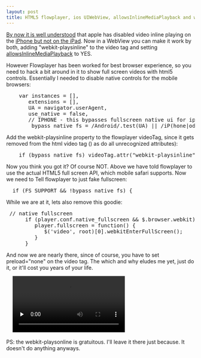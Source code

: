 ```yaml
---
layout: post
title: HTML5 flowplayer, ios UIWebView, allowsInlineMediaPlayback and webkit-playsinline
---
```

[By now it is well understood](http://blog.millermedeiros.com/unsolved-html5-video-issues-on-ios/) 
that apple has disabled video inline playing on the [iPhone but not on the iPad](http://roblaplaca.com/blog/2010/04/14/ipad-and-iphone-html5-video-autoplay/). 
Now in a WebView you can make it work by both, adding "webkit-playsinline" to the video tag and setting 
[allowsInlineMediaPlayback](http://developer.apple.com/library/ios/#documentation/uikit/reference/UIWebView_Class/Reference/Reference.html) to YES.

However Flowplayer has been worked for best browser experience, so you need to hack a bit around in it to show full screen videos with html5 controls. Essentially I needed to disable native controls for the mobile browsers:

<pre class="prettyprint linenums language-javascript">
    var instances = [],
       extensions = [],
       UA = navigator.userAgent,
       use_native = false,
       // IPHONE - this bypasses fullscreen native ui for iphone app webview
        bypass_native_fs = /Android/.test(UA) || /iP(hone|od)/i.test(UA);
</pre>


Add the webkit-playsinline property to the flowplayer videoTag, since it gets removed from the html video tag () as do all unrecognized attributes):

<pre class="prettyprint linenums language-javascript">
    if (bypass_native_fs) videoTag.attr("webkit-playsinline","on");
</pre>

Now you think you got it? Of course NOT. Above we have told flowplayer to use the actual HTML5 full screen API, which mobile safari supports. Now we need to Tell flowplayer to just fake fullscreen:

<pre class="prettyprint linenums language-javascript">
  if (FS_SUPPORT && !bypass_native_fs) {
</pre>

While we are at it, lets also remove this goodie:

<pre class="prettyprint linenums language-javascript">
 // native fullscreen
      if (player.conf.native_fullscreen && $.browser.webkit) {
         player.fullscreen = function() {
            $('video', root)[0].webkitEnterFullScreen();
         }
      }
</pre>


And now we are nearly there, since of course, you have to set preload="none" on the video tag. The which and why eludes me yet, just do it, or it'll cost you years of your life.

<pre class="prettyprint linenums language-javascript">
  <video preload="none" webkit-playsinline>
      <source src="${url}"/>
  </video>
</pre>

PS: the webkit-playsonline is gratuitous. I'll leave it there just because. It doesn't do anything anyways.